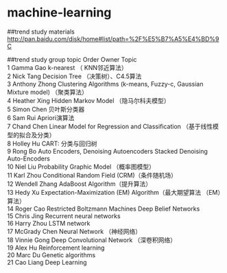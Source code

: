 ﻿# machine-learning

##trend study materials
http://pan.baidu.com/disk/home#list/path=%2F%E5%B7%A5%E4%BD%9C


##trend study group topic
Order	Owner	Topic  
1	Gamma Gao	k-nearest （ KNN邻近算法）  
2	Nick Tang	Decision Tree （决策树）、C4.5算法  
3	Anthony Zhong	Clustering Algorithms (k-means, Fuzzy-c, Gaussian Mixture model) （聚类算法）  
4	Heather Xing	Hidden Markov Model （隐马尔科夫模型）  
5	Simon Chen	贝叶斯分类器  
6	Sam Rui	Apriori演算法  
7	Chand Chen	Linear Model for Regression and Classification （基于线性模型的拟合及分类）  
8	Holley Hu	CART: 分类与回归树  
9	Rong Bo	Auto Encoders, Denoising Autoencoders  Stacked Denoising Auto-Encoders  
10	Niel Liu	Probability Graphic Model （概率图模型）  
11	Karl Zhou	Conditional Random Field (CRM)（条件随机场）  
12	Wendell Zhang	AdaBoost Algorithm（提升算法）  
13	Hedy Xu	Expectation-Maximization (EM) Algorithm（最大期望算法 （EM）算法）  
14	Roger Cao	Restricted Boltzmann Machines  Deep Belief Networks  
15	Chris Jing	Recurrent neural networks  
16	Harry Zhou	LSTM network  
17	McGrady Chen	Neural Network （神经网络）  
18	Vinnie Gong	Deep Convolutional Network （深卷积网络）  
19	Alex Hu	Reinforcement learning  
20	Marc Du	Genetic algorithms  
21	Cao Liang	Deep Learning  

